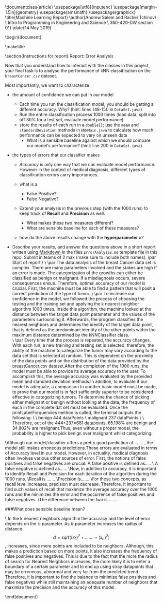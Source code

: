 \documentclass{article}
\usepackage[utf8]{inputenc}
\usepackage[margin= 1.5in]{geometry}
\usepackage{amsmath}
\usepackage{graphicx}
\title{Machine Learning Report}
\author{Andrew Salem and Rachel Tchinov\\ \\ Intro to Programming in Engineering and Science \\ 360-420-DW section 01}
\date{14 May 2019}

\begin{document}

\maketitle

\section{Instructions for report}
Report: Error Analysis

Now that you understand how to interact with the classes in this project, your final task is to analyse the performance of kNN classification on the `breastCancer.csv` dataset.

Most importantly, we want to characterize

 - the amount of confidence we can put in our model
    - Each time you run the classification model, you should be getting a different accuracy. Why? (hint: lines 148-150 in `DataSet.java`)
    - Run the entire classification process 1000 times (load data, split into off 30\% for a test set, evaluate model performance)
    - store the results of each run in a `double[]`; use the `mean` and `standardDeviation` methods in `kNNMain.java` to calculate how much performance can be expected to vary on unseen data
        - What is a sensible baseline against which we should compare our model's performance? (hint: line 200 in `DataSet.java`)

 - the types of errors that our classifier makes
    - *Accuracy* is only one way that we can evaluate model performance. However in the context of medical diagnosis, different types of classification errors carry importances.
    - what is a
      - False Positive?
      - False Negative?

    - Extend your analysis in the previous step (with the 1000 runs) to keep track of **Recall** and **Precision** as well.
      - What makes these two measures different?
      - What are sensible baseline for each of these measures?

    - how do the above results change with the **hyperparameter** *k*?

 - Describe your results, and answer the questions above in a short report written using [Markdown](https://github.com/adam-p/markdown-here/wiki/Markdown-Cheatsheet) in the files `ErrorAnalysis.md` template file in this repo. Submit in teams of 2 max (make sure to include both names).
\par Start of report
\\ \\ \par The data analysis of the breast Cancer data set is complex. There are many parameters involved and the stakes are high if an error is made. The categorization of the growths can either be classified as benign or malignant. If a misdiagnosis occurs, severe consequences ensue. Therefore, optimal accuracy of our model is crucial.
First, the machine must be able to find a pattern that will posit a correct prediction of the type of tumor.
\\ \par To increase our confidence in the model, we followed the process of choosing the testing and the training set and applying the k nearest neighbor algorithm 1000 times.
Inside this algorithm, the machine looked at the distance between the target data point parameter and the values of the parameters surrounding it. Afterwards, the program classifies the nearest neighbors and determines the identity of the target data point, that is defined as the predominant identity of the other points within the maximum distance determined by the kNNClassifier class.  
\\ \par Every time that the process is repeated, the accuracy changes. With each run, a new training and testing set is selected, therefore, the ability of the machine to categorize the tumor may vary according to the data set that is selected at random. This is dependent on the proximity of the data points and on the distribution of the data provided by the breastCancer.csv dataset.After the completion of the 1000 runs, the model must be able to provide its average accuracy to the user. To accomplish this, the average accuracy was evaluated by the provided mean and standard deviation methods.In addition, to evaluate if our model is adequate, a comparison to another basic model must be made, to prove that our model is in fact sufficiently superior to be considered effective in categorizing tumors.
To determine the chance of picking either malignant or benign without looking at the data, the frequency of each in the complete dat set must be evaluated. Once the printLabelFrequencies method is called, the terminal outputs the following:
\\ \\
benign 444 dataPoints
\\ malignant 237 dataPoints
\\ \\
Therefore, out of the 444+237=681 datapoints, 65.198\% are benign and 34.802\% are malignant.Thus, even without a proper model, the probability is higher to pick benign over malignant whilst categorizing. 

\\Although our model/classifier offers a pretty good prediction of ........, the model still makes erroneous predictions.These errors are evaluated in terms of Accuracy level in our model. However, in actuality, medical diagnosis often involves various other sources of error. First, the notions of false positives and false negatives are crucial. A false positive is defined as.....
\\ A false negative is defined as......
\\Now, in addition to accuracy, it is important to identify Recall and Precision for each iteration of the algorithm during the 1000 runs.
\\Recall is .......
\\Precision is.......
\\For these two concepts, as recall level increases, precision must decrease. Therefore, it important to find such values of recall that maximize the average accuracy over the 1000 runs and the minimizes the error and the occurrence of false positives and false negatives.
\\The difference between the two is .......


###What does sensible baseline mean?


\\ In the k nearest neighbors algorithm the accuracy and the level of error depends on the k-parameter. As k-parameter increases the radius of distance $$d=sqrt((x_1)^2 +.......+(x_n)^2)$$, increases, since more points are included to be neighbors. Although, this makes a prediction based on more points, it also increases the frequency of false positives and negatives. This is due to the fact that the more the radius of search for Nearest Neighbors increases, the more likely it is to enter a boundary of a certain parameter and to end up using stray datapoints that may be erroneous, abnormal and very far from the predicted trend. Therefore, it is important to find the balance to minimize false positives and false negatives while still maintaining an adequate number of neighbors that maximize the precision and the accuracy of this model.


\end{document}
